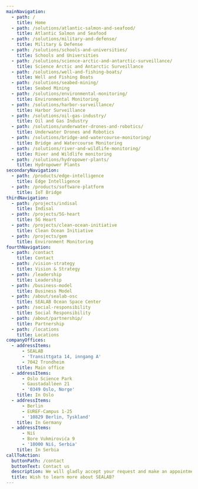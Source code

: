 ```yaml
---
mainNavigation:
  - path: /
    title: Home
  - path: /solutions/atlantic-salmon-and-seafood/
    title: Atlantic Salmon and Seafood
  - path: /solutions/military-and-defense/
    title: Military & Defense
  - path: /solutions/schools-and-universities/
    title: Schools and Universities
  - path: /solutions/science-arctic-and-antarctic-surveillance/
    title: Science Arctic and Antarctic Surveillance
  - path: /solutions/well-and-fishing-boats/
    title: Well and Fishing Boats
  - path: /solutions/seabed-mining/
    title: Seabed Mining
  - path: /solutions/environmental-monitoring/
    title: Environmental Monitoring
  - path: /solutions/harbor-surveillance/
    title: Harbor Surveillance
  - path: /solutions/oil-gas-industry/
    title: Oil and Gas Industry
  - path: /solutions/underwater-drones-and-robotics/
    title: Underwater Drones and Robotics
  - path: /solutions/bridge-and-watercourse-monitoring/
    title: Bridge and Watercourse Monitoring
  - path: /solutions/river-and-wildlife-monitoring/
    title: River and Wildlife monitoring
  - path: /solutions/hydropower-plants/
    title: Hydropower Plants
secondaryNavigation:
  - path: /products/edge-intelligence
    title: Edge Intelligence
  - path: /products/software-platform
    title: IoT Bridge
thirdNavigation:
  - path: /projects/indisal
    title: Indisal
  - path: /projects/5G-heart
    title: 5G Heart
  - path: /projects/clean-ocean-initiative
    title: Clean Ocean Initiative
  - path: /projects/gem
    title: Environment Monitoring
fourthNavigation:
  - path: /contact
    title: Contact
  - path: /vision-strategy
    title: Vision & Strategy
  - path: /leadership
    title: Leadership
  - path: /business-model
    title: Business Model
  - path: /about/sealab-osc
    title: SEALAB Ocean Space Center
  - path: /social-responsibility
    title: Social Responsibility
  - path: /about/partnership/
    title: Partnership
  - path: /locations
    title: Locations
companyOffices:
  - addressItems:
      - SEALAB
      - 'Transittgata 14, inngang A'
      - 7042 Trondheim
    title: Main office
  - addressItems:
      - Oslo Science Park
      - Gaustadalléen 21
      - '0349 Oslo, Norge'
    title: In Oslo
  - addressItems:
      - Berlin
      - EUREF-Campus 1-25
      - '10829 Berlin, Tyskland'
    title: In Germany
  - addressItems:
      - Niš
      - Bore Vukmirovića 9
      - '18000 Niš, Serbia'
    title: In Serbia
callToAction:
  buttonPath: /contact
  buttonText: Contact us
  description: We will gladly accept your request and make an appointment with you.
  title: Wish to learn more about SEALAB?
---
```


